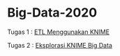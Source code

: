 # Big-Data-2020

Tugas 1 : [ETL Menggunakan KNIME](https://github.com/alifialyaa/Big-Data-2020/tree/master/Tugas_1-ETL)

Tugas 2 : [Eksplorasi KNIME Big Data](https://github.com/alifialyaa/Big-Data-2020/tree/master/Tugas_2-EksplorasiKNIME)
